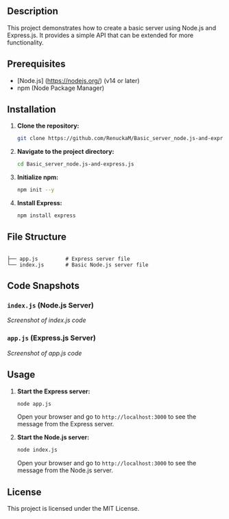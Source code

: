 ## Description
This project demonstrates how to create a basic server using Node.js and Express.js. It provides a simple API that can be extended for more functionality.

## Prerequisites
- [Node.js] (https://nodejs.org/) (v14 or later)
- npm (Node Package Manager)

## Installation

1. **Clone the repository:**
   ```bash
   git clone https://github.com/RenuckaM/Basic_server_node.js-and-express.js.git
   ```

2. **Navigate to the project directory:**
   ```bash
   cd Basic_server_node.js-and-express.js
   ```

3. **Initialize npm:**
   ```bash
   npm init --y
   ```

4. **Install Express:**
   ```bash
   npm install express
   ```

## File Structure
```

├── app.js         # Express server file
└── index.js       # Basic Node.js server file
```

## Code Snapshots

### `index.js` (Node.js Server)

*Screenshot of index.js code*

### `app.js` (Express.js Server)

*Screenshot of app.js code*

## Usage
1. **Start the Express server:**
   ```bash
   node app.js
   ```
   Open your browser and go to `http://localhost:3000` to see the message from the Express server.

2. **Start the Node.js server:**
   ```bash
   node index.js
   ```
   Open your browser and go to `http://localhost:3000` to see the message from the Node.js server.

## License
This project is licensed under the MIT License.

